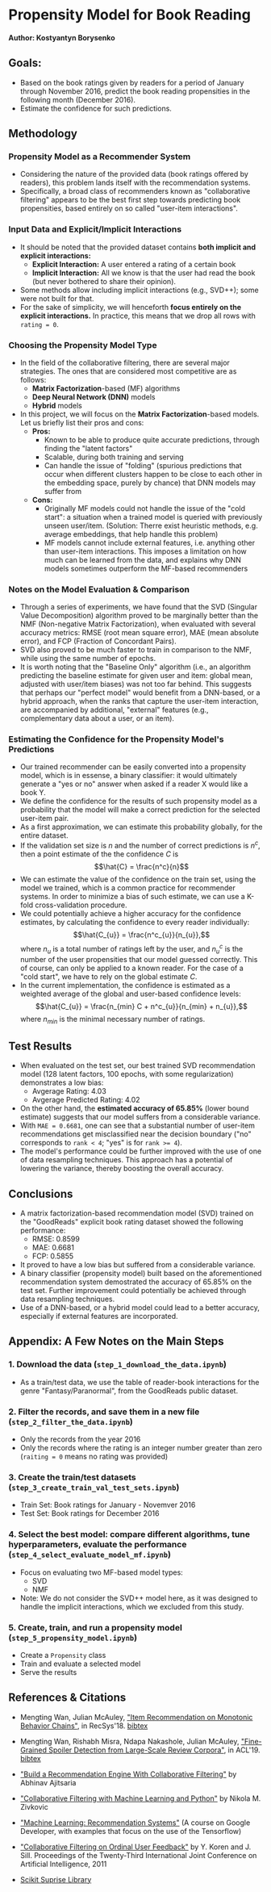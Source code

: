 # Propensity Model for Book Reading

#### Author: Kostyantyn Borysenko

## Goals:
 * Based on the book ratings given by readers for a period of January through November 2016, predict the book reading propensities in the following month (December 2016).
 * Estimate the confidence for such predictions.
 
## Methodology
### Propensity Model as a Recommender System
 * Considering the nature of the provided data (book ratings offered by readers), this problem lands itself with the recommendation systems.
 * Specifically, a broad class of recommenders known as "collaborative filtering" appears to be the best first step towards predicting book propensities, based entirely on so called "user-item interactions".
### Input Data and Explicit/Implicit Interactions
 * It should be noted that the provided dataset contains __both implicit and explicit interactions:__
     * __Explicit Interaction:__ A user entered a rating of a certain book
     * __Implicit Interaction:__ All we know is that the user had read the book (but never bothered to share their opinion).
 * Some methods allow including implicit interactions (e.g., SVD++); some were not built for that.
 * For the sake of simplicity, we will henceforth __focus entirely on the explicit interactions.__ In practice, this means that we drop all rows with `rating = 0`.
### Choosing the Propensity Model Type
 * In the field of the collaborative filtering, there are several major strategies. The ones that are considered most competitive are as follows:
     * __Matrix Factorization__-based (MF) algorithms
     * __Deep Neural Network (DNN)__ models
     * __Hybrid__ models
 * In this project, we will focus on the __Matrix Factorization__-based models. Let us briefly list their pros and cons:
     * __Pros:__ 
         * Known to be able to produce quite accurate predictions, through finding the "latent factors"
         * Scalable, during both training and serving
         * Can handle the issue of "folding" (spurious predictions that occur when different clusters happen to be close to each other in the embedding space, purely by chance) that DNN models may suffer from
     * __Cons:__ 
         * Originally MF models could not handle the issue of the "cold start": a situation when a trained model is queried with previously unseen user/item. (Solution: Therre exist heuristic methods, e.g. average embeddings, that help handle this problem)
         * MF models cannot include external features, i.e. anything other than user-item interactions. This imposes a limitation on how much can be learned from the data, and explains why DNN models sometimes outperform the MF-based recommenders
         
### Notes on the Model Evaluation & Comparison

 * Through a series of experiments, we have found that the SVD (Singular Value Decomposition) algorithm proved to be marginally better than the NMF (Non-negative Matrix Factorization), when evaluated with several accuracy metrics: RMSE (root mean square error), MAE (mean absolute error), and FCP (Fraction of Concordant Pairs).
 * SVD also proved to be much faster to train in comparison to the NMF, while using the same number of epochs.
 * It is worth noting that the "Baseline Only" algorithm (i.e., an algorithm predicting the baseline estimate for given user and item: global mean, adjusted with user/item biases) was not too far behind. This suggests that perhaps our "perfect model" would benefit from a DNN-based, or a hybrid approach, when the ranks that capture the user-item interaction, are accompanied by additional, "external" features (e.g., complementary data about a user, or an item).
         
### Estimating the Confidence for the Propensity Model's Predictions
  * Our trained recommender can be easily converted into a propensity model, which is in essense, a binary classifier: it would ultimately generate a "yes or no" answer when asked if a reader X would like a book Y.
 * We define the confidence for the results of such propensity model as a probability that the model will make a correct prediction for the selected user-item pair.
 * As a first approximation, we can estimate this probability globally, for the entire dataset. 
 * If the validation set size is $n$ and the number of correct predictions is $n^c$, then a point estimate of the the confidence $C$ is $$\hat{C} = \frac{n^c}{n}$$
 * We can estimate the value of the confidence on the train set, using the model we trained, which is a common practice for recommender systems. In order to minimize a bias of such estimate, we can use a K-fold cross-validation procedure. 
 * We could potentially achieve a higher accuracy for the confidence estimates, by calculating the confidence to every reader individually:  $$\hat{C_{u}} = \frac{n^c_{u}}{n_{u}},$$ where $n_{u}$ is a total number of ratings left by the user, and $n^c_{u}$ is the number of the user propensities that our model guessed correctly. This of course, can only be applied to a known reader. For the case of a "cold start", we have to rely on the global estimate $C$.
 * In the current implementation, the confidence is estimated as a weighted average of the global and user-based confidence levels: $$\hat{C_{u}} = \frac{n_{min} C + n^c_{u}}{n_{min} + n_{u}},$$ where $n_{min}$ is the minimal necessary number of ratings.

## Test Results

 * When evaluated on the test set, our best trained SVD recommendation model (128 latent factors, 100 epochs, with some regularization) demonstrates a low bias:
     * Avgerage Rating:           4.03
     * Avgerage Predicted Rating: 4.02
 * On the other hand, the __estimated accuracy of 65.85%__ (lower bound estimate) suggests that our model suffers from a considerable variance. 
 * With `MAE = 0.6681`, one can see that a substantial number of user-item recommendations get misclassified near the decision boundary ("no" corresponds to `rank < 4`; "yes" is for `rank >= 4`).
 * The model's performance could be further improved with the use of one of data resampling techniques. This approach has a potential of lowering the variance, thereby boosting the overall accuracy.

## Conclusions

 * A matrix factorization-based recommendation model (SVD) trained on the "GoodReads" explicit book rating dataset showed the following performance:
     * RMSE: 0.8599
     * MAE:  0.6681
     * FCP:  0.5855
 * It proved to have a low bias but suffered from a considerable variance. 
 * A binary classifier (propensity model) built based on the aforementioned recommendation system demostrated the accuracy of 65.85% on the test set. Further improvement could potentially be achieved through data resampling techniques.
 * Use of a DNN-based, or a hybrid model could lead to a better accuracy, especially if external features are incorporated.

## Appendix: A Few Notes on the Main Steps

### 1. Download the data (`step_1_download_the_data.ipynb`)

 * As a train/test data, we use the table of reader-book interactions for the genre "Fantasy/Paranormal", from the GoodReads public dataset.

### 2. Filter the records, and save them in a new file (`step_2_filter_the_data.ipynb`)
 * Only the records from the year 2016
 * Only the records where the rating is an integer number greater than zero (`raiting = 0` means no rating was provided)
    
### 3. Create the train/test datasets (`step_3_create_train_val_test_sets.ipynb`)
 * Train Set: Book ratings for January - Novemver 2016
 * Test Set: Book ratings for December 2016
### 4. Select the best model: compare different algorithms, tune hyperparameters, evaluate the performance (`step_4_select_evaluate_model_mf.ipynb`)
 * Focus on evaluating two MF-based model types:
     * SVD
     * NMF
 * Note: We do not consider the SVD++ model here, as it was designed to handle the implicit interactions, which we excluded from this study.
### 5. Create, train, and run a propensity model (`step_5_propensity_model.ipynb`)
 * Create a `Propensity` class
 * Train and evaluate a selected model
 * Serve the results
 
## References & Citations

 * Mengting Wan, Julian McAuley, ["Item Recommendation on Monotonic Behavior Chains"](https://github.com/MengtingWan/mengtingwan.github.io/raw/master/paper/recsys18_mwan.pdf), in RecSys'18. [bibtex](https://dblp.uni-trier.de/rec/conf/recsys/WanM18.html?view=bibtex)
 
 * Mengting Wan, Rishabh Misra, Ndapa Nakashole, Julian McAuley, ["Fine-Grained Spoiler Detection from Large-Scale Review Corpora"](https://github.com/MengtingWan/mengtingwan.github.io/raw/master/paper/acl19_mwan.pdf), in ACL'19. [bibtex](https://dblp.uni-trier.de/rec/bibtex/conf/acl/WanMNM19)
 
 * ["Build a Recommendation Engine With Collaborative Filtering"](https://realpython.com/build-recommendation-engine-collaborative-filtering/) by Abhinav Ajitsaria
 
 * ["Collaborative Filtering with Machine Learning and Python"](https://rubikscode.net/2020/04/27/collaborative-filtering-with-machine-learning-and-python/) by Nikola M. Zivkovic
 
 * ["Machine Learning: Recommendation Systems"](https://developers.google.com/machine-learning/recommendation) (A course on Google Developer, with examples that focus on the use of the Tensorflow)
 
 * ["Collaborative Filtering on Ordinal User Feedback"](https://www.ijcai.org/Proceedings/13/Papers/449.pdf) by Y. Koren and J. Sill. Proceedings of the Twenty-Third International Joint Conference on Artificial Intelligence, 2011
 
 * [Scikit Suprise Library](https://surprise.readthedocs.io/en/stable/index.html)
